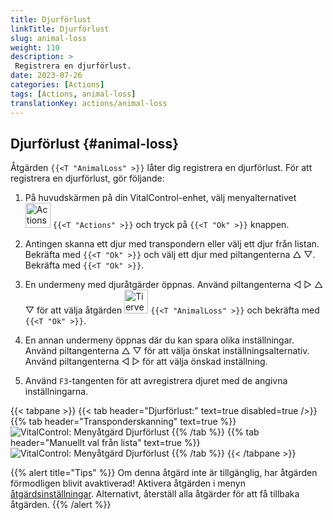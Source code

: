 ```yaml
---
title: Djurförlust
linkTitle: Djurförlust
slug: animal-loss
weight: 110
description: >
 Registrera en djurförlust.
date: 2023-07-26
categories: [Actions]
tags: [Actions, animal-loss]
translationKey: actions/animal-loss
---
```


## Djurförlust {#animal-loss}

Åtgärden `{{<T "AnimalLoss" >}}` låter dig registrera en djurförlust. För att registrera en djurförlust, gör följande:

1. På huvudskärmen på din VitalControl-enhet, välj menyalternativet &nbsp;<img src="/icons/actions.svg" width="40" align="bottom" alt="Actions" /> `{{<T "Actions" >}}` och tryck på `{{<T "Ok" >}}` knappen.

2. Antingen skanna ett djur med transpondern eller välj ett djur från listan. Bekräfta med `{{<T "Ok" >}}` och välj ett djur med piltangenterna △ ▽. Bekräfta med `{{<T "Ok" >}}`.

3. En undermeny med djuråtgärder öppnas. Använd piltangenterna ◁ ▷ △ ▽ för att välja åtgärden <img src="/icons/actions/animal-loss.svg" width="38" align="bottom" alt="Tierverlust" /> `{{<T "AnimalLoss" >}}` och bekräfta med `{{<T "Ok" >}}`.

4. En annan undermeny öppnas där du kan spara olika inställningar. Använd piltangenterna △ ▽ för att välja önskat inställningsalternativ. Använd piltangenterna ◁ ▷ för att välja önskad inställning.

5. Använd `F3`-tangenten för att avregistrera djuret med de angivna inställningarna.

{{< tabpane >}}
{{< tab header="Djurförlust:" text=true disabled=true />}}
{{% tab header="Transponderskanning" text=true %}}
![VitalControl: Menyåtgärd Djurförlust](../images/animalloss-scan.png "Registrera en djurförlust")
{{% /tab %}}
{{% tab header="Manuellt val från lista" text=true %}}
![VitalControl: Menyåtgärd Djurförlust](../images/animalloss.png "Registrera en djurförlust")
{{% /tab %}}
{{< /tabpane >}}

{{% alert title="Tips" %}}
Om denna åtgärd inte är tillgänglig, har åtgärden förmodligen blivit avaktiverad! Aktivera åtgärden i menyn [åtgärdsinställningar](../setting/). Alternativt, återställ alla åtgärder för att få tillbaka åtgärden.
{{% /alert %}}
